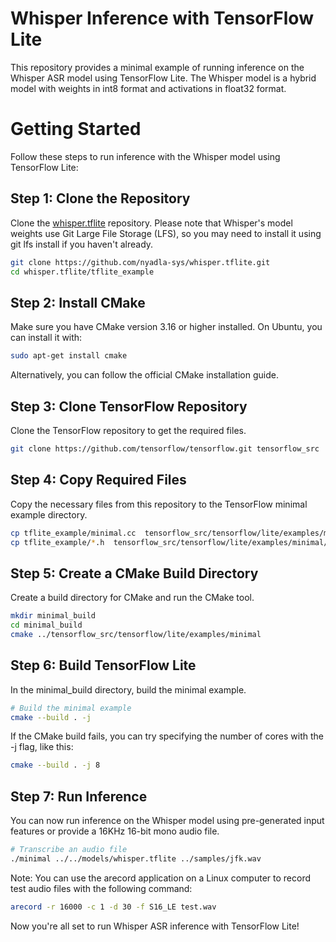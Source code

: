 # Whisper Inference with TensorFlow Lite
This repository provides a minimal example of running inference on the Whisper ASR model using TensorFlow Lite. The Whisper model is a hybrid model with weights in int8 format and activations in float32 format.

# Getting Started
Follow these steps to run inference with the Whisper model using TensorFlow Lite:

## Step 1: Clone the Repository
Clone the [whisper.tflite](https://github.com/nyadla-sys/whisper.tflite.git) repository. 
Please note that Whisper's model weights use Git Large File Storage (LFS), so you may need to install it using git lfs install if you haven't already.

```bash
git clone https://github.com/nyadla-sys/whisper.tflite.git
cd whisper.tflite/tflite_example
```
## Step 2: Install CMake
Make sure you have CMake version 3.16 or higher installed. On Ubuntu, you can install it with:

```bash
sudo apt-get install cmake
```
Alternatively, you can follow the official CMake installation guide.

## Step 3: Clone TensorFlow Repository
Clone the TensorFlow repository to get the required files.

```bash
git clone https://github.com/tensorflow/tensorflow.git tensorflow_src
```
## Step 4: Copy Required Files
Copy the necessary files from this repository to the TensorFlow minimal example directory.

```bash
cp tflite_example/minimal.cc  tensorflow_src/tensorflow/lite/examples/minimal/
cp tflite_example/*.h  tensorflow_src/tensorflow/lite/examples/minimal/
```
## Step 5: Create a CMake Build Directory
Create a build directory for CMake and run the CMake tool.

```bash
mkdir minimal_build
cd minimal_build
cmake ../tensorflow_src/tensorflow/lite/examples/minimal
```
## Step 6: Build TensorFlow Lite
In the minimal_build directory, build the minimal example.

```bash
# Build the minimal example
cmake --build . -j
```
If the CMake build fails, you can try specifying the number of cores with the -j flag, like this:

```bash
cmake --build . -j 8
```

## Step 7: Run Inference
You can now run inference on the Whisper model using pre-generated input features or provide a 16KHz 16-bit mono audio file.

```bash
# Transcribe an audio file
./minimal ../../models/whisper.tflite ../samples/jfk.wav
```

Note: You can use the arecord application on a Linux computer to record test audio files with the following command:

```bash
arecord -r 16000 -c 1 -d 30 -f S16_LE test.wav
```
Now you're all set to run Whisper ASR inference with TensorFlow Lite!
